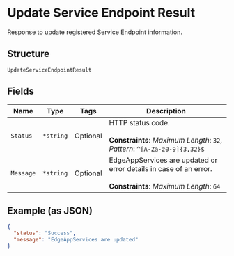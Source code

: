 
# Update Service Endpoint Result

Response to update registered Service Endpoint information.

## Structure

`UpdateServiceEndpointResult`

## Fields

| Name | Type | Tags | Description |
|  --- | --- | --- | --- |
| `Status` | `*string` | Optional | HTTP status code.<br><br>**Constraints**: *Maximum Length*: `32`, *Pattern*: `^[A-Za-z0-9]{3,32}$` |
| `Message` | `*string` | Optional | EdgeAppServices are updated or error details in case of an error.<br><br>**Constraints**: *Maximum Length*: `64` |

## Example (as JSON)

```json
{
  "status": "Success",
  "message": "EdgeAppServices are updated"
}
```

